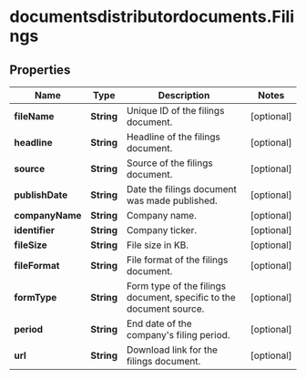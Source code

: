 # documentsdistributordocuments.Filings

## Properties

Name | Type | Description | Notes
------------ | ------------- | ------------- | -------------
**fileName** | **String** | Unique ID of the filings document. | [optional] 
**headline** | **String** | Headline of the filings document. | [optional] 
**source** | **String** | Source of the filings document. | [optional] 
**publishDate** | **String** | Date the filings document was made published. | [optional] 
**companyName** | **String** | Company name. | [optional] 
**identifier** | **String** | Company ticker. | [optional] 
**fileSize** | **String** | File size in KB. | [optional] 
**fileFormat** | **String** | File format of the filings document. | [optional] 
**formType** | **String** | Form type of the filings document, specific to the document source. | [optional] 
**period** | **String** | End date of the company&#39;s filing period. | [optional] 
**url** | **String** | Download link for the filings document. | [optional] 


